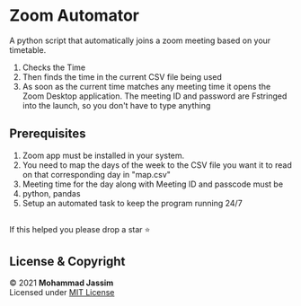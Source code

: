 # Zoom Automator
A python script that automatically joins a zoom meeting based on your timetable.

<ol>
<li>Checks the Time</li>
<li>Then finds the time in the current CSV file being used</li>
<li>As soon as the current time matches any meeting time it opens the Zoom Desktop application. The meeting ID and password are Fstringed into the launch, so you don't have to type anything</li>
</ol>

## Prerequisites

<ol>
<li>Zoom app must be installed in your system.</li>
<li>You need to map the days of the week to the CSV file you want it to read on that corresponding day in "map.csv"</li>
<li>Meeting time for the day along with Meeting ID and passcode must be </li>
<li>python, pandas</li>
<li>Setup an automated task to keep the program running 24/7</li>
</ol>

##


If this helped you please drop a star ⭐


## License & Copyright

© 2021 <b>Mohammad Jassim</b><br>
Licensed under <a href="https://github.com/thetottyapple/ZoomAutomator/blob/master/LICENSE">MIT License</a>
